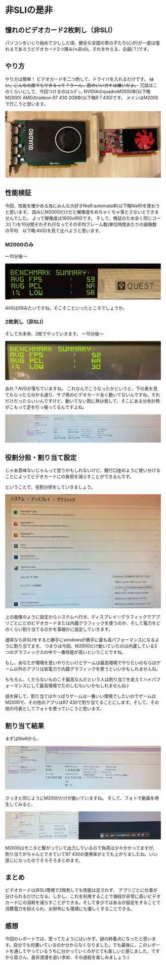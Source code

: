 # 非SLIの是非

## 憧れのビデオカード2枚刺し（非SLI）

パソコンをいじり始めて少しした頃、健全な全国の男の子たち(心が)が一度は憧れるであろうビデオカード2つ積み(≒非sli)。それを叶える、企画(？)です。

## やり方

やり方は簡単！
ビデオカードを二つ刺して、ドライバを入れるだけです。
~~はい。こんなの誰でもできるって？うーん、勘のいいガキは嫌いだよ。~~
冗談はこのくらいにして、今回つけるのはｺﾚﾀﾞｯ､
NVIDIAのquadroM2000©︎(以下略M2000)
AMDのradeon R7 430 2GB©︎(以下略R７430)です。
メインはM2000で行こうと思います。

![M2000とR7 430](/magazine/12-1.webp)

## 性能検証

今回、性能を確かめる為にみんな大好きNieR:automata©︎(以下略NieR)を使おうと思います。
因みにM2000だけだと解像度をめちゃくちゃ落とさないとできませんでした。
よって解像度は1600x900です。
そして、検証のため全く同じコース(？)を10分間それぞれ行なってその平均フレーム数(単位時間あたりの画像数の平均　以下略:AVG)を見て比べようと思います。

### M2000のみ

〜10分後〜

![M2000のみ](/magazine/12-2.webp)

AVGは59みたいですね。そこそこといったところでしょうか。

### 2枚刺し（非SLI）

そして大本命、2枚でやっていきます。
〜10分後〜

![非SLI](/magazine/12-3.webp)

あれ？AVGが落ちていますね。
これなんでこうなったかというと、下の表を見てもらったら分かる通り、サブ用のビデオカード全く動いてないんですね。それだけだったらいいんですけど、動いてない割に熱は発して、そこにある分余計熱がこもって足を引っ張ってるんですよね。

![非SLIの温度](/magazine/12-4.webp)

## 役割分担・割り当て設定

じゃあ意味ないじゃんって思うかもしれないけど、銀行口座のように使い分けることによってビデオカードにの負担を減らすことができるんです。

ということで、役割分担をしていきましょう。

![役割分担](/magazine/12-5.webp)

上の画像のように設定からシステムへ行き、ディスプレイ⇨グラフィックでアプリごとにどのビデオカードまたは内蔵グラフィックを使うのか、そして電力をどのくらい割り当てるのかを事細かに設定していきます。

通常なら非SLIをすると勝手にwindowsが勝手に最も高パフォーマンスになるように割り当てます。
つまりは今回、M2000だけ動いていたのは内蔵している3つのグラフィックスの中で一番性能が高いということですね。

もし、あなたが環境を思いやりたいけどゲームは最高環境でやりたいのならばゲーム以外のアプリは省電力で内蔵グラフィックを使うといいかもしれませんね。

もちろん、くだらないものこそ最高なんだという人は割り当てを変えてハイパフォーマンスにして最高環境でたのしむもいいかもしれませんね:)

話を戻して、割り当てはやっぱりゲームは一番いい環境でしたいのでゲームはM2000で、その他のアプリはR7 430で割り当てることにします。そして、その他の代表としてフォトを使っていこうと思います。

## 割り当て結果

まずはNieRから、

![NieR](/magazine/12-6.webp)

さっきと同じようにM2000だけが動いていますね。
そして、フォトで動画を再生してみると、

![フォト](/magazine/12-7.webp)

M2000はモニタと繋がっていて出力しているので負荷は少々かかってますが、割り当てがちゃんとできていてR7 430の使用率がとても上がりましたね。いい感じになったのでそろそろまとめます。

## まとめ

ビデオカードは非SLI環境で2枚刺しても性能は足されず、
アプリごとに仕事が分けられるだけになる。しかし、これを利用することで値段が非常に高いビデオカードにの消耗を減らすことができる。そして多少ではあるが設定をすることで消費電力を抑えられ、お財布にも環境にも優しくすることできる。

## 感想

今回のレポートでは、思ってたようにはいかず、謎の終着点になったと思います。自分でも何書いているのか分からなくなりました。でも最後に、このレポートを通してやっているうちに分かっていくのがとても楽しいと感じました。ですから皆さん、是非浪漫を追い求め、その過程を楽しみましょう:)
